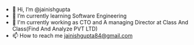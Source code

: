 - 👋 Hi, I’m @jainishgupta
- 🌱 I’m currently learning Software Engineering
- 🏪 I'm currently working as CTO and A managing Director at Class And Class(Find And Analyze PVT LTD)
- 📫 How to reach me jainishgupta84@gmail.com

<!---
jainishgupta84/jainishgupta84 is a ✨ special ✨ repository because its `README.md` (this file) appears on your GitHub profile.
You can click the Preview link to take a look at your changes.
--->
